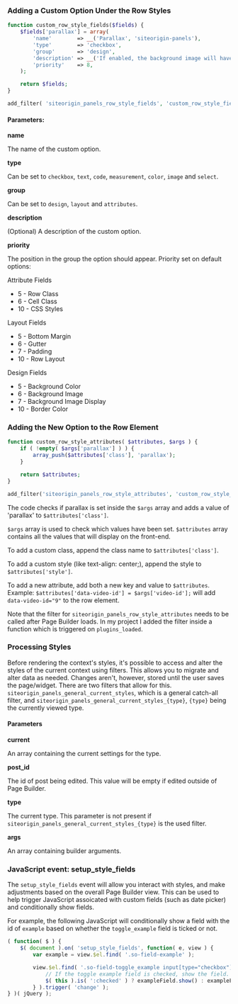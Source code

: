 ### Adding a Custom Option Under the Row Styles

```php
function custom_row_style_fields($fields) {
	$fields['parallax'] = array(
		'name'        => __('Parallax', 'siteorigin-panels'),
		'type'        => 'checkbox',
		'group'       => 'design',
		'description' => __('If enabled, the background image will have a parallax effect.', 'siteorigin-panels'),
		'priority'    => 8,
	);

	return $fields;
}

add_filter( 'siteorigin_panels_row_style_fields', 'custom_row_style_fields' );
```

#### Parameters:

**name**

The name of the custom option.

**type**

Can be set to `checkbox`, `text`, `code`, `measurement`, `color`, `image` and `select`.

**group**

Can be set to `design`, `layout` and `attributes`.

**description**

(Optional) A description of the custom option.

**priority**

The position in the group the option should appear. Priority set on default options:

Attribute Fields

- 5 - Row Class
- 6 - Cell Class
- 10 - CSS Styles

Layout Fields

- 5 - Bottom Margin
- 6 - Gutter
- 7 - Padding
- 10 - Row Layout

Design Fields

- 5 - Background Color
- 6 - Background Image
- 7 - Background Image Display
- 10 - Border Color

### Adding the New Option to the Row Element

```php
function custom_row_style_attributes( $attributes, $args ) {
	if ( !empty( $args['parallax'] ) ) {
		array_push($attributes['class'], 'parallax');
	}

	return $attributes;
}

add_filter('siteorigin_panels_row_style_attributes', 'custom_row_style_attributes', 10, 2);
```

The code checks if parallax is set inside the `$args` array and adds a value of 'parallax' to `$attributes['class']`.

`$args` array is used to check which values have been set.
`$attributes` array contains all the values that will display on the front-end.

To add a custom class, append the class name to `$attributes['class']`.

To add a custom style (like text-align: center;), append the style to `$attributes['style']`.

To add a new attribute, add both a new key and value to `$attributes`. Example: `$attributes['data-video-id'] = $args['video-id'];` will add `data-video-id="9"` to the row element.

Note that the filter for `siteorigin_panels_row_style_attributes` needs to be called after Page Builder loads. In my project I added the filter inside a function which is triggered on `plugins_loaded`.

### Processing Styles

Before rendering the context's styles, it's possible to access and alter the styles of the current context using filters. This allows you to migrate and alter data as needed. Changes aren't, however, stored until the user saves the page/widget. There are two filters that allow for this. `siteorigin_panels_general_current_styles`, which is a general catch-all filter, and `siteorigin_panels_general_current_styles_{type}`, `{type}` being the currently viewed type.

#### Parameters

**current**

An array containing the current settings for the type.

**post_id**

The id of post being edited. This value will be empty if edited outside of Page Builder.

**type**

The current type. This parameter is not present if `siteorigin_panels_general_current_styles_{type}` is the used filter.

**args**

An array containing builder arguments.

### JavaScript event: setup_style_fields

The `setup_style_fields` event will allow you interact with styles, and make adjustments based on the overall Page Builder view. This can be used to help trigger JavaScript assoicated with custom fields (such as date picker) and conditionally show fields.

For example, the following JavaScript will conditionally show a field with the id of `example` based on whether the `toggle_example` field is ticked or not.

```javascript
( function( $ ) {
	$( document ).on( 'setup_style_fields', function( e, view ) {
		var example = view.$el.find( '.so-field-example' );

		view.$el.find( '.so-field-toggle_example input[type="checkbox"]' ).on( 'change', function() {
			// If the toggle example field is checked, show the field.
			$( this ).is( ':checked' ) ? exampleField.show() : exampleField.hide();
		} ).trigger( 'change' );
} )( jQuery );
```
